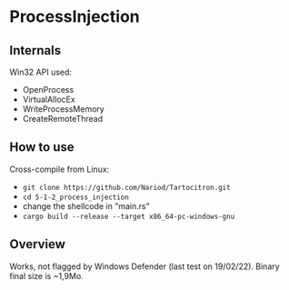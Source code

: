 # ProcessInjection

## Internals
Win32 API used:
* OpenProcess 
* VirtualAllocEx
* WriteProcessMemory
* CreateRemoteThread


## How to use
Cross-compile from Linux: 
- `git clone https://github.com/Nariod/Tartocitron.git`
- `cd 5-1-2_process_injection`
- change the shellcode in "main.rs"
- `cargo build --release --target x86_64-pc-windows-gnu`


## Overview
Works, not flagged by Windows Defender (last test on 19/02/22). Binary final size is ~1,9Mo.